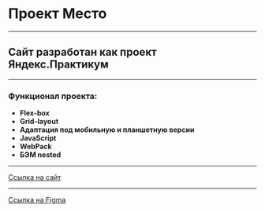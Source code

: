 # Проект Место

___
## Сайт разработан как проект Яндекс.Практикум
___ 

### Функционал проекта: 
* **Flex-box**
* **Grid-layout**
* **Адаптация под мобильную и планшетную версии**
* **JavaScript**
* **WebPack**
* **БЭМ nested**
___

[Ссылка на сайт](https://smokydogg.github.io/mesto-project/)
___
[Ссылка на Figma](https://www.figma.com/file/kRVLKwYG3d1HGLvh7JFWRT/)
